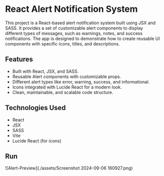 # React Alert Notification System

This project is a React-based alert notification system built using JSX and SASS. It provides a set of customizable alert components to display different types of messages, such as warnings, notes, and success notifications. The app is designed to demonstrate how to create reusable UI components with specific icons, titles, and descriptions.

## Features

- Built with React, JSX, and SASS.
- Reusable Alert components with customizable props.
- Different alert types like error, warning, success, and informational.
- Icons integrated with Lucide React for a modern look.
- Clean, maintainable, and scalable code structure.

## Technologies Used
- React
- JSX
- SASS
- Vite
- Lucide React (for icons)

## Run

![Alert-Preview](./assets/Screenshot 2024-09-06 160927.png)
